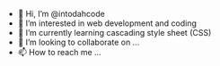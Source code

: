 - 👋 Hi, I’m @intodahcode
- 👀 I’m interested in web development and coding
- 🌱 I’m currently learning cascading style sheet (CSS)
- 💞️ I’m looking to collaborate on ...
- 📫 How to reach me ...

<!---
intodahcode/intodahcode is a ✨ special ✨ repository because its `README.md` (this file) appears on your GitHub profile.
You can click the Preview link to take a look at your changes.
--->
